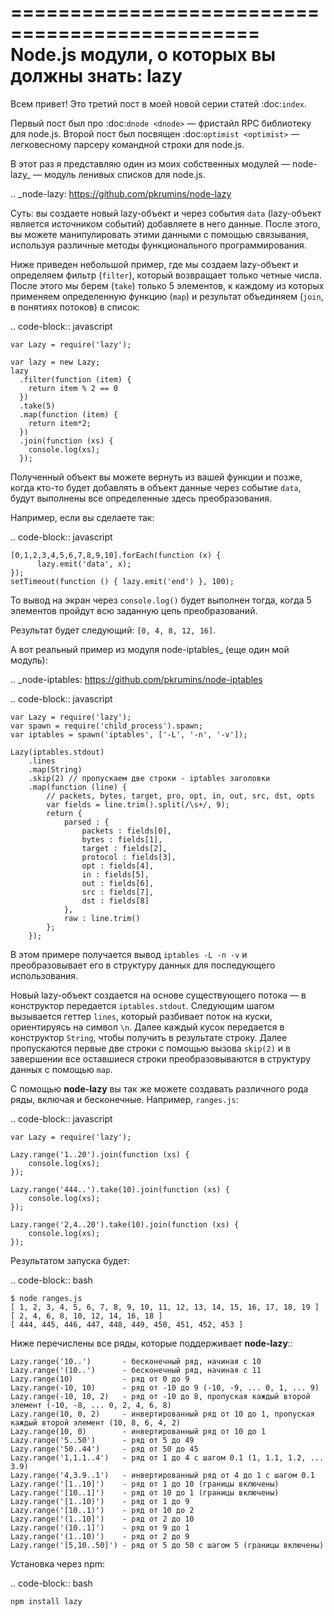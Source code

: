 ===============================================
Node.js модули, о которых вы должны знать: lazy
===============================================

Всем привет! Это третий пост в моей новой серии статей :doc:`index`.

Первый пост был про :doc:`dnode <dnode>` — фристайл RPC библиотеку для
node.js. Второй пост был посвящен :doc:`optimist <optimist>` — легковесному
парсеру командной строки для node.js.

В этот раз я представляю один из моих собственных модулей — node-lazy_ — модуль
ленивых списков для node.js.

.. _node-lazy: https://github.com/pkrumins/node-lazy

Суть: вы создаете новый lazy-объект и через события ``data`` (lazy-объект
является источником событий) добавляете в него данные. После этого, вы можете
манипулировать этими данными с помощью связывания, используя различные
методы функционального программирования.

Ниже приведен небольшой пример, где мы создаем lazy-объект и определяем
фильтр (``filter``), который возвращает только четные числа. После этого мы
берем (``take``) только 5 элементов, к каждому из которых применяем определенную
функцию (``map``) и результат объединяем (``join``, в понятиях потоков) в список:

.. code-block:: javascript

    var Lazy = require('lazy');

    var lazy = new Lazy;
    lazy
      .filter(function (item) {
        return item % 2 == 0
      })
      .take(5)
      .map(function (item) {
        return item*2;
      })
      .join(function (xs) {
        console.log(xs);
      });

Полученный объект вы можете вернуть из вашей функции и позже, когда кто-то
будет добавлять в объект данные через событие ``data``, будут выполнены все
определенные здесь преобразования.

Например, если вы сделаете так:

.. code-block:: javascript

    [0,1,2,3,4,5,6,7,8,9,10].forEach(function (x) {
          lazy.emit('data', x);
    });
    setTimeout(function () { lazy.emit('end') }, 100);

То вывод на экран через ``console.log()`` будет выполнен тогда, когда 5
элементов пройдут всю заданную цепь преобразований.

Результат будет следующий: ``[0, 4, 8, 12, 16]``.

А вот реальный пример из модуля node-iptables_ (еще один мой модуль):

.. _node-iptables: https://github.com/pkrumins/node-iptables

.. code-block:: javascript

    var Lazy = require('lazy');
    var spawn = require('child_process').spawn;
    var iptables = spawn('iptables', ['-L', '-n', '-v']);

    Lazy(iptables.stdout)
        .lines
        .map(String)
        .skip(2) // пропускаем две строки - iptables заголовки
        .map(function (line) {
            // packets, bytes, target, pro, opt, in, out, src, dst, opts
            var fields = line.trim().split(/\s+/, 9);
            return {
                parsed : {
                    packets : fields[0],
                    bytes : fields[1],
                    target : fields[2],
                    protocol : fields[3],
                    opt : fields[4],
                    in : fields[5],
                    out : fields[6],
                    src : fields[7],
                    dst : fields[8]
                },
                raw : line.trim()
            };
        });

В этом примере получается вывод ``iptables -L -n -v`` и преобразовывает его
в структуру данных для последующего использования.

Новый lazy-объект создается на основе существующего потока — в конструктор
передается ``iptables.stdout``. Следующим шагом вызывается геттер ``lines``,
который разбивает поток на куски, ориентируясь на символ ``\n``. Далее каждый
кусок передается в конструктор ``String``, чтобы получить в результате строку.
Далее пропускаются первые две строки с помощью вызова ``skip(2)`` и в завершении
все оставшиеся строки преобразовываются в структуру данных с помощью ``map``.

С помощью **node-lazy** вы так же можете создавать различного рода ряды, включая
и бесконечные. Например, ``ranges.js``:

.. code-block:: javascript

    var Lazy = require('lazy');

    Lazy.range('1..20').join(function (xs) {
        console.log(xs);
    });

    Lazy.range('444..').take(10).join(function (xs) {
        console.log(xs);
    });

    Lazy.range('2,4..20').take(10).join(function (xs) {
        console.log(xs);
    });

Результатом запуска будет:

.. code-block:: bash

    $ node ranges.js
    [ 1, 2, 3, 4, 5, 6, 7, 8, 9, 10, 11, 12, 13, 14, 15, 16, 17, 18, 19 ]
    [ 2, 4, 6, 8, 10, 12, 14, 16, 18 ]
    [ 444, 445, 446, 447, 448, 449, 450, 451, 452, 453 ]

Ниже перечислены все ряды, которые поддерживает **node-lazy**::

    Lazy.range('10..')       - бесконечный ряд, начиная с 10
    Lazy.range('(10..')      - бесконечный ряд, начиная с 11
    Lazy.range(10)           - ряд от 0 до 9
    Lazy.range(-10, 10)      - ряд от -10 до 9 (-10, -9, ... 0, 1, ... 9)
    Lazy.range(-10, 10, 2)   - ряд от -10 до 8, пропуская каждый второй элемент (-10, -8, ... 0, 2, 4, 6, 8)
    Lazy.range(10, 0, 2)     - инвертированный ряд от 10 до 1, пропуская каждый второй элемент (10, 8, 6, 4, 2)
    Lazy.range(10, 0)        - инвертированный ряд от 10 до 1
    Lazy.range('5..50')      - ряд от 5 до 49
    Lazy.range('50..44')     - ряд от 50 до 45
    Lazy.range('1,1.1..4')   - ряд от 1 до 4 с шагом 0.1 (1, 1.1, 1.2, ... 3.9)
    Lazy.range('4,3.9..1')   - инвертированный ряд от 4 до 1 с шагом 0.1
    Lazy.range('[1..10]')    - ряд от 1 до 10 (границы включены)
    Lazy.range('[10..1]')    - ряд от 10 до 1 (границы включены)
    Lazy.range('[1..10)')    - ряд от 1 до 9
    Lazy.range('[10..1)')    - ряд от 10 до 2
    Lazy.range('(1..10]')    - ряд от 2 до 10
    Lazy.range('(10..1]')    - ряд от 9 до 1
    Lazy.range('(1..10)')    - ряд от 2 до 9
    Lazy.range('[5,10..50]') - ряд от 5 до 50 с шагом 5 (границы включены)

Установка через npm:

.. code-block:: bash

    npm install lazy
